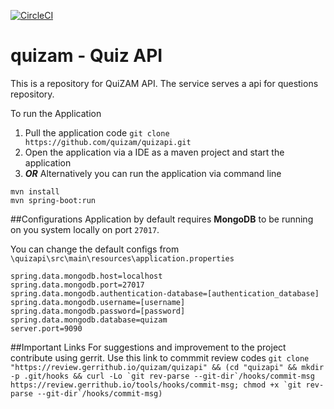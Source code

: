 [![CircleCI](https://circleci.com/gh/quizam/quizapi/tree/master.svg?style=svg)](https://circleci.com/gh/quizam/quizapi/tree/master)

# quizam - Quiz API

This is a repository for QuiZAM API. The service serves a api for questions repository.

To run the Application
1. Pull the application code `git clone https://github.com/quizam/quizapi.git`
2. Open the application via a IDE as a maven project and start the application
3. **_OR_** Alternatively you can run the application via command line
``` 
mvn install
mvn spring-boot:run
```
##Configurations
Application by default requires **MongoDB** to be running on you system locally on port `27017`.

You can change the default configs from  `\quizapi\src\main\resources\application.properties`
```
spring.data.mongodb.host=localhost
spring.data.mongodb.port=27017
spring.data.mongodb.authentication-database=[authentication_database]
spring.data.mongodb.username=[username]
spring.data.mongodb.password=[password]
spring.data.mongodb.database=quizam
server.port=9090
```

##Important Links
For suggestions and improvement to the project contribute using gerrit.
Use this link to commmit review codes 
``git clone "https://review.gerrithub.io/quizam/quizapi" && (cd "quizapi" && mkdir -p .git/hooks && curl -Lo `git rev-parse --git-dir`/hooks/commit-msg https://review.gerrithub.io/tools/hooks/commit-msg; chmod +x `git rev-parse --git-dir`/hooks/commit-msg)``